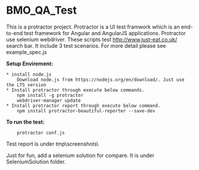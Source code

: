 # BMO_QA_Test
This is a protractor project. Protractor is a UI test framwork which is an end-to-end test framework for Angular and AngularJS applications. Protractor use selenium webdriver. These scripts test http://www.just-eat.co.uk/ search bar. It include 3 test scenarios. For more detail please see example_spec.js

**Setup Envirement:**

    * install node.js
        Download node.js from https://nodejs.org/en/download/. Just use the LTS version
    * Install protractor through execute below commands.
        npm install -g protractor
        webdriver-manager update
    * Install protractor report through execute below command.
        npm install protractor-beautiful-reporter --save-dev

**To run the test:**

```
    protractor conf.js
```

Test report is under tmp\screenshots\


Just for fun, add a selenium solution for compare. It is under SeleniumSolution folder.


